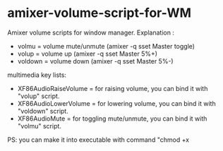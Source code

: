 # amixer-volume-script-for-WM
Amixer volume scripts for window manager.
Explanation :
- volmu = volume mute/unmute (amixer -q sset Master toggle)
- volup = volume up (amixer -q sset Master 5%+)
- voldown = volume down (amixer -q sset Master 5%-)

multimedia key lists:
- XF86AudioRaiseVolume = for raising volume, you can bind it with "volup" script.
- XF86AudioLowerVolume = for lowering volume, you can bind it with "voldown" script.
- XF86AudioMute = for toggling mute/unmute, you can bind it with "volmu" script.

PS: you can make it into executable with command "chmod +x <script>" and bind it with your desired shortcut tools (sxhkd, xbindkeys, etc). You also can place it into your local path (/home/$USER/bin , /home/$USER/.local/bin).
